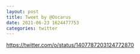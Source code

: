 ```yaml
--- 
layout: post 
title: Tweet by @Oscarus 
date: 2021-06-23 1624477753 
categories: twitter 
--- 
```

https://twitter.com/o/status/1407787203124772870